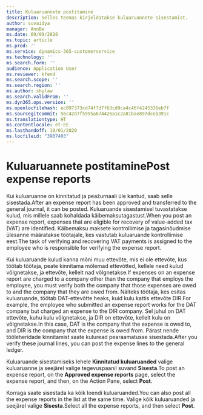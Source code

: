 ```yaml
---
title: Kuluaruannete postitamine
description: Selles teemas kirjeldatakse kuluaruannete sisestamist.
author: suvaidya
manager: AnnBe
ms.date: 09/09/2020
ms.topic: article
ms.prod: ''
ms.service: dynamics-365-customerservice
ms.technology: ''
ms.search.form: ''
audience: Application User
ms.reviewer: kfend
ms.search.scope: ''
ms.search.region: ''
ms.author: shylaw
ms.search.validFrom: ''
ms.dyn365.ops.version: ''
ms.openlocfilehash: ec897373cd74f7d7f63cd9ca4c46f4245336eb7f
ms.sourcegitcommit: 56c42d7f5995a674426a1c2a81bae897dceb391c
ms.translationtype: HT
ms.contentlocale: et-EE
ms.lasthandoff: 10/01/2020
ms.locfileid: "3907403"
---
```

# <a name="post-expense-reports"></a><span data-ttu-id="b4595-103">Kuluaruannete postitamine</span><span class="sxs-lookup"><span data-stu-id="b4595-103">Post expense reports</span></span>

<span data-ttu-id="b4595-104">Kui kuluaruanne on kinnitatud ja peažurnaali üle kantud, saab selle sisestada.</span><span class="sxs-lookup"><span data-stu-id="b4595-104">After an expense report has been approved and transferred to the general journal, it can be posted.</span></span> <span data-ttu-id="b4595-105">Kuluaruande sisestamisel tuvastatakse kulud, mis millele saab kohaldada käibemaksutagastust.</span><span class="sxs-lookup"><span data-stu-id="b4595-105">When you post an expense report, expenses that are eligible for recovery of value-added tax (VAT) are identified.</span></span> <span data-ttu-id="b4595-106">Käibemaksu maksete kontrollimise ja tagasinõudmise ülesanne määratakse töötajale, kes vastutab kuluaruande kontrollimise eest.</span><span class="sxs-lookup"><span data-stu-id="b4595-106">The task of verifying and recovering VAT payments is assigned to the employee who is responsible for verifying the expense report.</span></span>

<span data-ttu-id="b4595-107">Kui kuluaruande kulud kanna mõni muu ettevõte, mis ei ole ettevõte, kus töötab töötaja, peate kinnitama mõlemad ettevõtted, kellele need kulud võlgnetakse, ja ettevõte, kellelt nad võlgnetakse.</span><span class="sxs-lookup"><span data-stu-id="b4595-107">If expenses on an expense report are charged to a company other than the company that employs the employee, you must verify both the company that those expenses are owed to and the company that they are owed from.</span></span> <span data-ttu-id="b4595-108">Näiteks töötaja, kes esitas kuluaruande, töötab DAT-ettevõtte heaks, kuid kulu kattis ettevõte DIR.</span><span class="sxs-lookup"><span data-stu-id="b4595-108">For example, the employee who submitted an expense report works for the DAT company but charged an expense to the DIR company.</span></span> <span data-ttu-id="b4595-109">Sel juhul on DAT ettevõte, kuhu kulu võlgnetakse, ja DIR on ettevõte, kellelt kulu on võlgnetakse.</span><span class="sxs-lookup"><span data-stu-id="b4595-109">In this case, DAT is the company that the expense is owed to, and DIR is the company that the expense is owed from.</span></span> <span data-ttu-id="b4595-110">Pärast nende tööleheridade kinnitamist saate kuluread pearaamatusse sisestada.</span><span class="sxs-lookup"><span data-stu-id="b4595-110">After you verify these journal lines, you can post the expense lines to the general ledger.</span></span>

<span data-ttu-id="b4595-111">Kuluaruande sisestamiseks lehele **Kinnitatud kuluaruanded** valige kuluaruanne ja seejärel valige tegevuspaanil suvand **Sisesta**.</span><span class="sxs-lookup"><span data-stu-id="b4595-111">To post an expense report, on the **Approved expense reports** page, select the expense report, and then, on the Action Pane, select **Post**.</span></span>

<span data-ttu-id="b4595-112">Korraga saate sisestada ka kõik loendi kuluaruanded.</span><span class="sxs-lookup"><span data-stu-id="b4595-112">You can also post all the expense reports in the list at the same time.</span></span> <span data-ttu-id="b4595-113">Valige kõik kuluaruanded ja seejärel valige **Sisesta**.</span><span class="sxs-lookup"><span data-stu-id="b4595-113">Select all the expense reports, and then select **Post**.</span></span>
